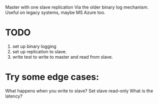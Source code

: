 Master with one slave replication
Via the older binary log mechanism.
Useful on legacy systems, maybe MS Azure too.


# TODO

1. set up binary logging
2. set up replication to slave.
3. write test to write to master and read from slave.

# Try some edge cases:

What happens when you write to slave? Set slave read-only
What is the latency?
